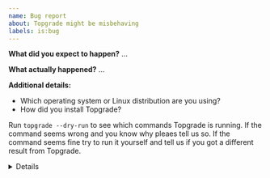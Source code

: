 ```yaml
---
name: Bug report
about: Topgrade might be misbehaving
labels: is:bug
---
```


<!-- If you're here to report about a "No asset found" error please make sure that an hour has been passed since the last release was made -->

**What did you expect to happen?**
...


**What actually happened?**
...


**Additional details:**
- Which operating system or Linux distribution are you using?
- How did you install Topgrade?

Run `topgrade --dry-run` to see which commands Topgrade is running. If the command seems wrong and you know why pleaes tell us so.
If the command seems fine try to run it yourself and tell us if you got a different result from Topgrade.

<details><pre>
Paste the output of `topgrade -v`
</pre></details>
